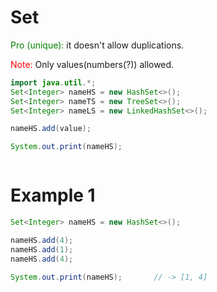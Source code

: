 # Set 
<span style="color:green">Pro (unique):</span>
it doesn't allow duplications.

<span style="color:red">Note:</span>
Only values(numbers(?)) allowed.
```java
import java.util.*;
Set<Integer> nameHS = new HashSet<>();
Set<Integer> nameTS = new TreeSet<>();
Set<Integer> nameLS = new LinkedHashSet<>();

```


```java
nameHS.add(value);

System.out.print(nameHS);



```


# Example 1
```java
Set<Integer> nameHS = new HashSet<>();

nameHS.add(4);
nameHS.add(1);
nameHS.add(4);

System.out.print(nameHS);       // -> [1, 4]

```